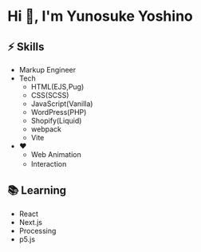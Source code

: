 <h1>Hi 👋, I'm Yunosuke Yoshino</h1>


## ⚡ Skills
- Markup Engineer
- Tech
  - HTML(EJS,Pug)
  - CSS(SCSS)
  - JavaScript(Vanilla)
  - WordPress(PHP)
  - Shopify(Liquid)
  - webpack
  - Vite
- ❤️
  - Web Animation
  - Interaction　


##  📚 Learning
- React
- Next.js
- Processing
- p5.js


